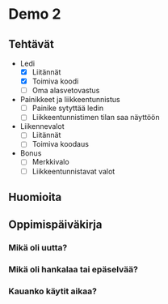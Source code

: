 # Demo 2

## Tehtävät

- Ledi
  - [X] Liitännät
  - [X] Toimiva koodi
  - [ ] Oma alasvetovastus
- Painikkeet ja liikkeentunnistus
  - [ ] Painike sytyttää ledin
  - [ ] Liikkeentunnistimen tilan saa näyttöön
- Liikennevalot
  - [ ] Liitännät
  - [ ] Toimiva koodaus
- Bonus
  - [ ] Merkkivalo
  - [ ] Liikkeentunnistavat valot

## Huomioita

## Oppimispäiväkirja

### Mikä oli uutta?

### Mikä oli hankalaa tai epäselvää?

### Kauanko käytit aikaa?
